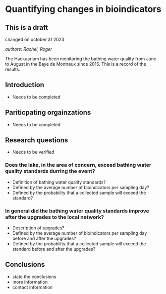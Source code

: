 # Quantifying changes in bioindicators

## This is a draft

changed on october 31 2023

_authors: Rachel, Roger_

The Hackuarium has been monitoring the bathing water quality from June to August in the Baye de Montreux since 2016. This is a record of the results.

## Introduction

* Needs to be completed


## Pariticpating orgainzations

* Needs to be completed

## Research questions

* Needs to be verified

### Does the lake, in the area of concern, exceed bathing water quality standards durring the event?

* Definition of bathing water quality standards?
* Defined by the average number of bioindicators per sampling day?
* Defined by the probability that a collected sample will exceed the standard?


### In general did the bathing water quality standards improve after the upgrades to the local network?

* Description of upgrades?
* Defined by the average number of bioindicators per sampling day before and after the upgrades?
* Defined by the probability that a collected sample will exceed the standard before and after the upgrades?

## Conclusions

* state the conclusions
* more information
* contact information